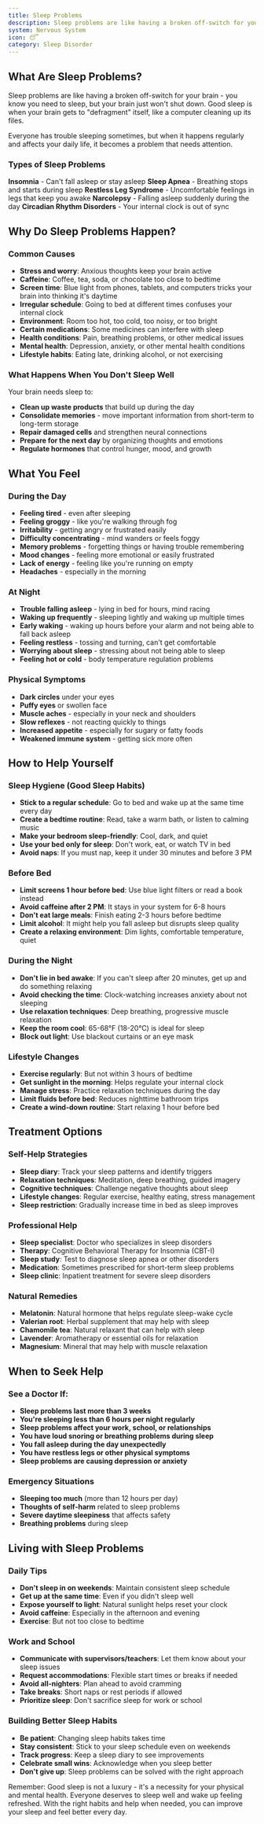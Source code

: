 ```yaml
---
title: Sleep Problems
description: Sleep problems are like having a broken off-switch for your brain - you know you need to sleep, but your brain just won't shut down. Good sleep is when your brain gets to "defragment" itself, like a computer cleaning up its files.
system: Nervous System
icon: 😴
category: Sleep Disorder
---
```


## What Are Sleep Problems?

Sleep problems are like having a broken off-switch for your brain - you know you need to sleep, but your brain just won't shut down. Good sleep is when your brain gets to "defragment" itself, like a computer cleaning up its files.

Everyone has trouble sleeping sometimes, but when it happens regularly and affects your daily life, it becomes a problem that needs attention.

### Types of Sleep Problems

**Insomnia** - Can't fall asleep or stay asleep
**Sleep Apnea** - Breathing stops and starts during sleep
**Restless Leg Syndrome** - Uncomfortable feelings in legs that keep you awake
**Narcolepsy** - Falling asleep suddenly during the day
**Circadian Rhythm Disorders** - Your internal clock is out of sync

## Why Do Sleep Problems Happen?

### Common Causes

- **Stress and worry**: Anxious thoughts keep your brain active
- **Caffeine**: Coffee, tea, soda, or chocolate too close to bedtime
- **Screen time**: Blue light from phones, tablets, and computers tricks your brain into thinking it's daytime
- **Irregular schedule**: Going to bed at different times confuses your internal clock
- **Environment**: Room too hot, too cold, too noisy, or too bright
- **Certain medications**: Some medicines can interfere with sleep
- **Health conditions**: Pain, breathing problems, or other medical issues
- **Mental health**: Depression, anxiety, or other mental health conditions
- **Lifestyle habits**: Eating late, drinking alcohol, or not exercising

### What Happens When You Don't Sleep Well

Your brain needs sleep to:
- **Clean up waste products** that build up during the day
- **Consolidate memories** - move important information from short-term to long-term storage
- **Repair damaged cells** and strengthen neural connections
- **Prepare for the next day** by organizing thoughts and emotions
- **Regulate hormones** that control hunger, mood, and growth

## What You Feel

### During the Day
- **Feeling tired** - even after sleeping
- **Feeling groggy** - like you're walking through fog
- **Irritability** - getting angry or frustrated easily
- **Difficulty concentrating** - mind wanders or feels foggy
- **Memory problems** - forgetting things or having trouble remembering
- **Mood changes** - feeling more emotional or easily frustrated
- **Lack of energy** - feeling like you're running on empty
- **Headaches** - especially in the morning

### At Night
- **Trouble falling asleep** - lying in bed for hours, mind racing
- **Waking up frequently** - sleeping lightly and waking up multiple times
- **Early waking** - waking up hours before your alarm and not being able to fall back asleep
- **Feeling restless** - tossing and turning, can't get comfortable
- **Worrying about sleep** - stressing about not being able to sleep
- **Feeling hot or cold** - body temperature regulation problems

### Physical Symptoms
- **Dark circles** under your eyes
- **Puffy eyes** or swollen face
- **Muscle aches** - especially in your neck and shoulders
- **Slow reflexes** - not reacting quickly to things
- **Increased appetite** - especially for sugary or fatty foods
- **Weakened immune system** - getting sick more often

## How to Help Yourself

### Sleep Hygiene (Good Sleep Habits)
- **Stick to a regular schedule**: Go to bed and wake up at the same time every day
- **Create a bedtime routine**: Read, take a warm bath, or listen to calming music
- **Make your bedroom sleep-friendly**: Cool, dark, and quiet
- **Use your bed only for sleep**: Don't work, eat, or watch TV in bed
- **Avoid naps**: If you must nap, keep it under 30 minutes and before 3 PM

### Before Bed
- **Limit screens 1 hour before bed**: Use blue light filters or read a book instead
- **Avoid caffeine after 2 PM**: It stays in your system for 6-8 hours
- **Don't eat large meals**: Finish eating 2-3 hours before bedtime
- **Limit alcohol**: It might help you fall asleep but disrupts sleep quality
- **Create a relaxing environment**: Dim lights, comfortable temperature, quiet

### During the Night
- **Don't lie in bed awake**: If you can't sleep after 20 minutes, get up and do something relaxing
- **Avoid checking the time**: Clock-watching increases anxiety about not sleeping
- **Use relaxation techniques**: Deep breathing, progressive muscle relaxation
- **Keep the room cool**: 65-68°F (18-20°C) is ideal for sleep
- **Block out light**: Use blackout curtains or an eye mask

### Lifestyle Changes
- **Exercise regularly**: But not within 3 hours of bedtime
- **Get sunlight in the morning**: Helps regulate your internal clock
- **Manage stress**: Practice relaxation techniques during the day
- **Limit fluids before bed**: Reduces nighttime bathroom trips
- **Create a wind-down routine**: Start relaxing 1 hour before bed

## Treatment Options

### Self-Help Strategies
- **Sleep diary**: Track your sleep patterns and identify triggers
- **Relaxation techniques**: Meditation, deep breathing, guided imagery
- **Cognitive techniques**: Challenge negative thoughts about sleep
- **Lifestyle changes**: Regular exercise, healthy eating, stress management
- **Sleep restriction**: Gradually increase time in bed as sleep improves

### Professional Help
- **Sleep specialist**: Doctor who specializes in sleep disorders
- **Therapy**: Cognitive Behavioral Therapy for Insomnia (CBT-I)
- **Sleep study**: Test to diagnose sleep apnea or other disorders
- **Medication**: Sometimes prescribed for short-term sleep problems
- **Sleep clinic**: Inpatient treatment for severe sleep disorders

### Natural Remedies
- **Melatonin**: Natural hormone that helps regulate sleep-wake cycle
- **Valerian root**: Herbal supplement that may help with sleep
- **Chamomile tea**: Natural relaxant that can help with sleep
- **Lavender**: Aromatherapy or essential oils for relaxation
- **Magnesium**: Mineral that may help with muscle relaxation

## When to Seek Help

### See a Doctor If:
- **Sleep problems last more than 3 weeks**
- **You're sleeping less than 6 hours per night regularly**
- **Sleep problems affect your work, school, or relationships**
- **You have loud snoring or breathing problems during sleep**
- **You fall asleep during the day unexpectedly**
- **You have restless legs or other physical symptoms**
- **Sleep problems are causing depression or anxiety**

### Emergency Situations
- **Sleeping too much** (more than 12 hours per day)
- **Thoughts of self-harm** related to sleep problems
- **Severe daytime sleepiness** that affects safety
- **Breathing problems** during sleep

## Living with Sleep Problems

### Daily Tips
- **Don't sleep in on weekends**: Maintain consistent sleep schedule
- **Get up at the same time**: Even if you didn't sleep well
- **Expose yourself to light**: Natural sunlight helps reset your clock
- **Avoid caffeine**: Especially in the afternoon and evening
- **Exercise**: But not too close to bedtime

### Work and School
- **Communicate with supervisors/teachers**: Let them know about your sleep issues
- **Request accommodations**: Flexible start times or breaks if needed
- **Avoid all-nighters**: Plan ahead to avoid cramming
- **Take breaks**: Short naps or rest periods if allowed
- **Prioritize sleep**: Don't sacrifice sleep for work or school

### Building Better Sleep Habits
- **Be patient**: Changing sleep habits takes time
- **Stay consistent**: Stick to your sleep schedule even on weekends
- **Track progress**: Keep a sleep diary to see improvements
- **Celebrate small wins**: Acknowledge when you sleep better
- **Don't give up**: Sleep problems can be solved with the right approach

Remember: Good sleep is not a luxury - it's a necessity for your physical and mental health. Everyone deserves to sleep well and wake up feeling refreshed. With the right habits and help when needed, you can improve your sleep and feel better every day.
